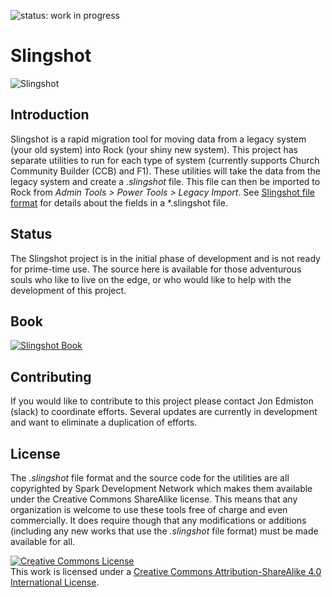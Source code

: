 ![status: work in progress](https://img.shields.io/badge/status-work%20in%20progress-orange.svg)

# Slingshot

![Slingshot](https://raw.githubusercontent.com/SparkDevNetwork/Slingshot/develop/Images/slingshot.png)

## Introduction
Slingshot is a rapid migration tool for moving data from a legacy system (your old system) into Rock (your shiny new system). This project has separate utilities to run for each type of system (currently supports Church Community Builder (CCB) and F1). These utilities will take the data from the legacy system and create a *.slingshot* file. This file can then be imported to Rock from *Admin Tools > Power Tools > Legacy Import*.  See <a href="https://github.com/SparkDevNetwork/Rock/blob/develop/Documentation/slingshot-file-format.md">Slingshot file format</a> for details about the fields in a *.slingshot file.

## Status
The Slingshot project is in the initial phase of development and is not ready for prime-time use. The source here is available for those adventurous souls who like to live on the edge, or who would like to help with the development of this project.

## Book
[![Slingshot Book](https://github.com/SparkDevNetwork/Slingshot/raw/master/Images/SlingshotBook.png)](https://www.dropbox.com/s/ghf3ac89ocqeags/Slingshot.pdf?dl=0)


## Contributing
If you would like to contribute to this project please contact Jon Edmiston (slack) to coordinate efforts. Several updates are currently in development and want to eliminate a duplication of efforts.

## License
The *.slingshot* file format and the source code for the utilities are all copyrighted by Spark Development Network which makes them available under the Creative Commons ShareAlike license. This means that any organization is welcome to use these tools free of charge and even commercially. It does require though that any modifications or additions (including any new works that use the *.slingshot* file format) must be made available for all.

<a rel="license" href="http://creativecommons.org/licenses/by-sa/4.0/"><img alt="Creative Commons License" style="border-width:0" src="https://i.creativecommons.org/l/by-sa/4.0/88x31.png" /></a><br />This work is licensed under a <a rel="license" href="http://creativecommons.org/licenses/by-sa/4.0/">Creative Commons Attribution-ShareAlike 4.0 International License</a>.
